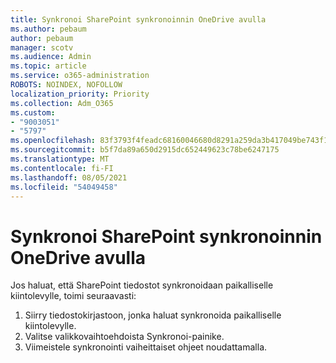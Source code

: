 ```yaml
---
title: Synkronoi SharePoint synkronoinnin OneDrive avulla
ms.author: pebaum
author: pebaum
manager: scotv
ms.audience: Admin
ms.topic: article
ms.service: o365-administration
ROBOTS: NOINDEX, NOFOLLOW
localization_priority: Priority
ms.collection: Adm_O365
ms.custom:
- "9003051"
- "5797"
ms.openlocfilehash: 83f3793f4feadc68160046680d8291a259da3b417049be743f14a0f0784f4246
ms.sourcegitcommit: b5f7da89a650d2915dc652449623c78be6247175
ms.translationtype: MT
ms.contentlocale: fi-FI
ms.lasthandoff: 08/05/2021
ms.locfileid: "54049458"
---
```

# <a name="sync-a-sharepoint-library-with-onedrive-sync"></a>Synkronoi SharePoint synkronoinnin OneDrive avulla

Jos haluat, että SharePoint tiedostot synkronoidaan paikalliselle kiintolevylle, toimi seuraavasti:

1. Siirry tiedostokirjastoon, jonka haluat synkronoida paikalliselle kiintolevylle.
2. Valitse valikkovaihtoehdoista Synkronoi-painike.
3. Viimeistele synkronointi vaiheittaiset ohjeet noudattamalla.